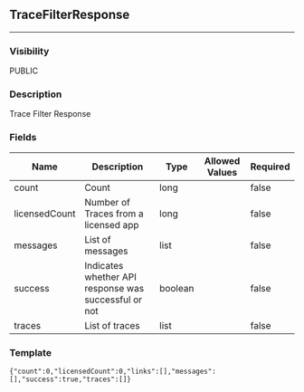 ## TraceFilterResponse
---
### Visibility
PUBLIC
### Description
Trace Filter Response
### Fields
| Name | Description | Type | Allowed Values | Required |
| ---- | ----------- | ---- | -------------- | -------- |
| count | Count | long |  | false |
| licensedCount | Number of Traces from a licensed app | long |  | false |
| messages | List of messages | list |  | false |
| success | Indicates whether API response was successful or not | boolean |  | false |
| traces | List of traces | list |  | false |
### Template
```
{"count":0,"licensedCount":0,"links":[],"messages":[],"success":true,"traces":[]}
```
